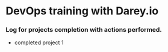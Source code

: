 # DevOps training with Darey.io

### Log for projects completion with actions performed.

- completed project 1
